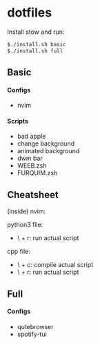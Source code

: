 # dotfiles
Install stow and run:

```bash
$./install.sh basic
$./install.sh full
```
## Basic

#### Configs

* nvim

#### Scripts

* bad apple
* change background
* animated background
* dwm bar
* WEEB.zsh
* FURQUIM.zsh

## Cheatsheet

(inside) nvim:

python3 file:
* \ + r: run actual script

cpp file:
* \ + c: compile actual script
* \ + r: run actual script

## Full

#### Configs

* qutebrowser
* spotify-tui
